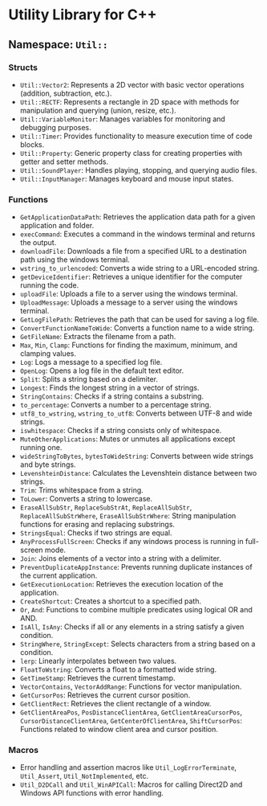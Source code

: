 # Utility Library for C++

## Namespace: `Util::`

### Structs
- `Util::Vector2`: Represents a 2D vector with basic vector operations (addition, subtraction, etc.).
- `Util::RECTF`: Represents a rectangle in 2D space with methods for manipulation and querying (union, resize, etc.).
- `Util::VariableMonitor`: Manages variables for monitoring and debugging purposes.
- `Util::Timer`: Provides functionality to measure execution time of code blocks.
- `Util::Property`: Generic property class for creating properties with getter and setter methods.
- `Util::SoundPlayer`: Handles playing, stopping, and querying audio files.
- `Util::InputManager`: Manages keyboard and mouse input states.

### Functions
- `GetApplicationDataPath`: Retrieves the application data path for a given application and folder.
- `execCommand`: Executes a command in the windows terminal and returns the output.
- `downloadFile`: Downloads a file from a specified URL to a destination path using the windows terminal.
- `wstring_to_urlencoded`: Converts a wide string to a URL-encoded string.
- `getDeviceIdentifier`: Retrieves a unique identifier for the computer running the code.
- `uploadFile`: Uploads a file to a server using the windows terminal.
- `UploadMessage`: Uploads a message to a server using the windows terminal.
- `GetLogFilePath`: Retrieves the path that can be used for saving a log file.
- `ConvertFunctionNameToWide`: Converts a function name to a wide string.
- `GetFileName`: Extracts the filename from a path.
- `Max`, `Min`, `Clamp`: Functions for finding the maximum, minimum, and clamping values.
- `Log`: Logs a message to a specified log file.
- `OpenLog`: Opens a log file in the default text editor.
- `Split`: Splits a string based on a delimiter.
- `Longest`: Finds the longest string in a vector of strings.
- `StringContains`: Checks if a string contains a substring.
- `to_percentage`: Converts a number to a percentage string.
- `utf8_to_wstring`, `wstring_to_utf8`: Converts between UTF-8 and wide strings.
- `iswhitespace`: Checks if a string consists only of whitespace.
- `MuteOtherApplications`: Mutes or unmutes all applications except running one.
- `wideStringToBytes`, `bytesToWideString`: Converts between wide strings and byte strings.
- `LevenshteinDistance`: Calculates the Levenshtein distance between two strings.
- `Trim`: Trims whitespace from a string.
- `ToLower`: Converts a string to lowercase.
- `EraseAllSubStr`, `ReplaceSubStrAt`, `ReplaceAllSubStr`, `ReplaceAllSubStrWhere`, `EraseAllSubStrWhere`: String manipulation functions for erasing and replacing substrings.
- `StringsEqual`: Checks if two strings are equal.
- `AnyProcessFullScreen`: Checks if any windows process is running in full-screen mode.
- `Join`: Joins elements of a vector into a string with a delimiter.
- `PreventDuplicateAppInstance`: Prevents running duplicate instances of the current application.
- `GetExecutionLocation`: Retrieves the execution location of the application.
- `CreateShortcut`: Creates a shortcut to a specified path.
- `Or`, `And`: Functions to combine multiple predicates using logical OR and AND.
- `IsAll`, `IsAny`: Checks if all or any elements in a string satisfy a given condition.
- `StringWhere`, `StringExcept`: Selects characters from a string based on a condition.
- `lerp`: Linearly interpolates between two values.
- `FloatToWstring`: Converts a float to a formatted wide string.
- `GetTimeStamp`: Retrieves the current timestamp.
- `VectorContains`, `VectorAddRange`: Functions for vector manipulation.
- `GetCursorPos`: Retrieves the current cursor position.
- `GetClientRect`: Retrieves the client rectangle of a window.
- `GetClientAreaPos`, `PosDistanceClientArea`, `GetClientAreaCursorPos`, `CursorDistanceClientArea`, `GetCenterOfClientArea`, `ShiftCursorPos`: Functions related to window client area and cursor position.

### Macros
- Error handling and assertion macros like `Util_LogErrorTerminate`, `Util_Assert`, `Util_NotImplemented`, etc.
- `Util_D2DCall` and `Util_WinAPICall`: Macros for calling Direct2D and Windows API functions with error handling.
